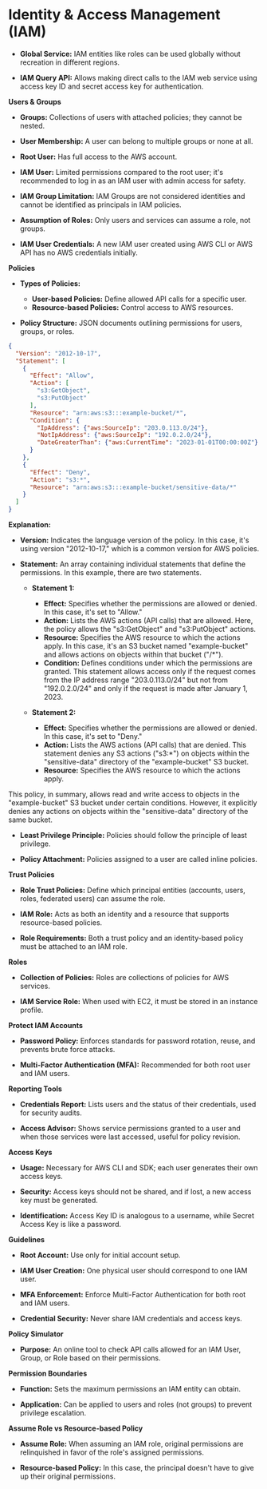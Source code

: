 # **Identity & Access Management (IAM)**

- **Global Service:** IAM entities like roles can be used globally without recreation in different regions.

- **IAM Query API:** Allows making direct calls to the IAM web service using access key ID and secret access key for authentication.

**Users & Groups**

- **Groups:** Collections of users with attached policies; they cannot be nested.

- **User Membership:** A user can belong to multiple groups or none at all.

- **Root User:** Has full access to the AWS account.

- **IAM User:** Limited permissions compared to the root user; it's recommended to log in as an IAM user with admin access for safety.

- **IAM Group Limitation:** IAM Groups are not considered identities and cannot be identified as principals in IAM policies.

- **Assumption of Roles:** Only users and services can assume a role, not groups.

- **IAM User Credentials:** A new IAM user created using AWS CLI or AWS API has no AWS credentials initially.

**Policies**

- **Types of Policies:**
  - **User-based Policies:** Define allowed API calls for a specific user.
  - **Resource-based Policies:** Control access to AWS resources.

- **Policy Structure:** JSON documents outlining permissions for users, groups, or roles.
 

```json
{
  "Version": "2012-10-17",
  "Statement": [
    {
      "Effect": "Allow",
      "Action": [
        "s3:GetObject",
        "s3:PutObject"
      ],
      "Resource": "arn:aws:s3:::example-bucket/*",
      "Condition": {
        "IpAddress": {"aws:SourceIp": "203.0.113.0/24"},
        "NotIpAddress": {"aws:SourceIp": "192.0.2.0/24"},
        "DateGreaterThan": {"aws:CurrentTime": "2023-01-01T00:00:00Z"}
      }
    },
    {
      "Effect": "Deny",
      "Action": "s3:*",
      "Resource": "arn:aws:s3:::example-bucket/sensitive-data/*"
    }
  ]
}
```

**Explanation:**

- **Version:** Indicates the language version of the policy. In this case, it's using version "2012-10-17," which is a common version for AWS policies.

- **Statement:** An array containing individual statements that define the permissions. In this example, there are two statements.

  - **Statement 1:**
    - **Effect:** Specifies whether the permissions are allowed or denied. In this case, it's set to "Allow."
    - **Action:** Lists the AWS actions (API calls) that are allowed. Here, the policy allows the "s3:GetObject" and "s3:PutObject" actions.
    - **Resource:** Specifies the AWS resource to which the actions apply. In this case, it's an S3 bucket named "example-bucket" and allows actions on objects within that bucket ("/*").
    - **Condition:** Defines conditions under which the permissions are granted. This statement allows access only if the request comes from the IP address range "203.0.113.0/24" but not from "192.0.2.0/24" and only if the request is made after January 1, 2023.

  - **Statement 2:**
    - **Effect:** Specifies whether the permissions are allowed or denied. In this case, it's set to "Deny."
    - **Action:** Lists the AWS actions (API calls) that are denied. This statement denies any S3 actions ("s3:*") on objects within the "sensitive-data" directory of the "example-bucket" S3 bucket.
    - **Resource:** Specifies the AWS resource to which the actions apply.

This policy, in summary, allows read and write access to objects in the "example-bucket" S3 bucket under certain conditions. However, it explicitly denies any actions on objects within the "sensitive-data" directory of the same bucket.

- **Least Privilege Principle:** Policies should follow the principle of least privilege.

- **Policy Attachment:** Policies assigned to a user are called inline policies.

**Trust Policies**

- **Role Trust Policies:** Define which principal entities (accounts, users, roles, federated users) can assume the role.

- **IAM Role:** Acts as both an identity and a resource that supports resource-based policies.

- **Role Requirements:** Both a trust policy and an identity-based policy must be attached to an IAM role.

**Roles**

- **Collection of Policies:** Roles are collections of policies for AWS services.

- **IAM Service Role:** When used with EC2, it must be stored in an instance profile.

**Protect IAM Accounts**

- **Password Policy:** Enforces standards for password rotation, reuse, and prevents brute force attacks.

- **Multi-Factor Authentication (MFA):** Recommended for both root user and IAM users.

**Reporting Tools**

- **Credentials Report:** Lists users and the status of their credentials, used for security audits.

- **Access Advisor:** Shows service permissions granted to a user and when those services were last accessed, useful for policy revision.

**Access Keys**

- **Usage:** Necessary for AWS CLI and SDK; each user generates their own access keys.

- **Security:** Access keys should not be shared, and if lost, a new access key must be generated.

- **Identification:** Access Key ID is analogous to a username, while Secret Access Key is like a password.

**Guidelines**

- **Root Account:** Use only for initial account setup.

- **IAM User Creation:** One physical user should correspond to one IAM user.

- **MFA Enforcement:** Enforce Multi-Factor Authentication for both root and IAM users.

- **Credential Security:** Never share IAM credentials and access keys.

**Policy Simulator**

- **Purpose:** An online tool to check API calls allowed for an IAM User, Group, or Role based on their permissions.

**Permission Boundaries**

- **Function:** Sets the maximum permissions an IAM entity can obtain.

- **Application:** Can be applied to users and roles (not groups) to prevent privilege escalation.

**Assume Role vs Resource-based Policy**

- **Assume Role:** When assuming an IAM role, original permissions are relinquished in favor of the role's assigned permissions.

- **Resource-based Policy:** In this case, the principal doesn't have to give up their original permissions.
